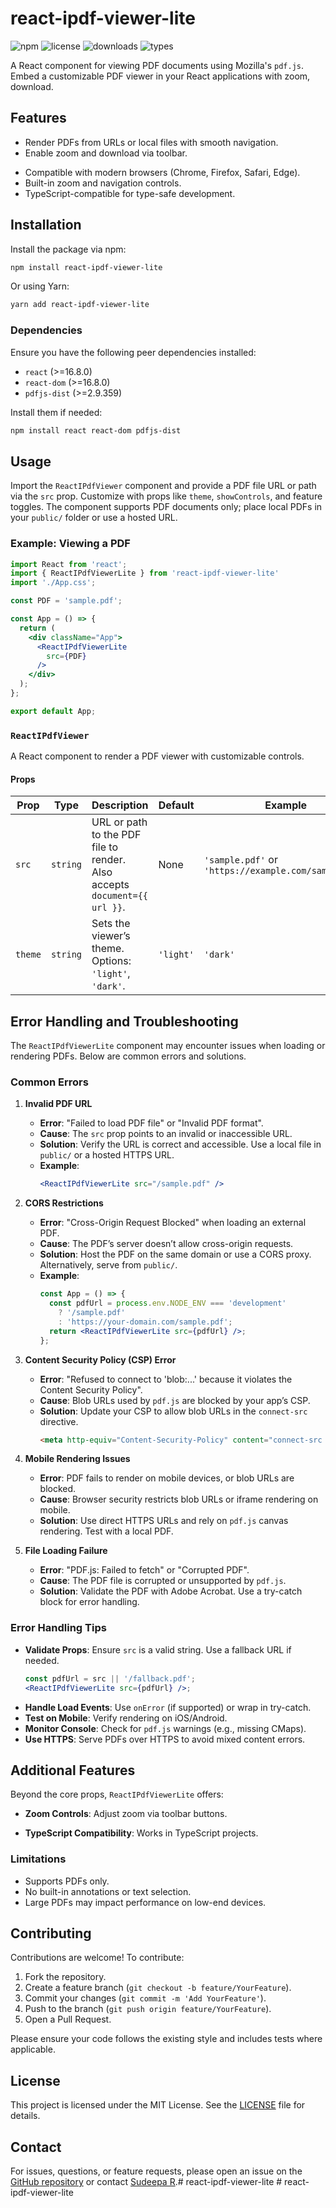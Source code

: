 # react-ipdf-viewer-lite

![npm](https://img.shields.io/npm/v/react-ipdf-viewer-lite)
![license](https://img.shields.io/npm/l/react-ipdf-viewer-lite)
![downloads](https://img.shields.io/npm/dm/react-ipdf-viewer-lite)
![types](https://img.shields.io/npm/types/react-ipdf-viewer-lite)

A React component for viewing PDF documents using Mozilla's `pdf.js`. Embed a customizable PDF viewer in your React applications with zoom, download.

## Features

- Render PDFs from URLs or local files with smooth navigation.
- Enable zoom and download via toolbar.
<!-- - Support light and dark themes for accessibility. -->
<!-- - Auto-adjust height for responsive design. -->
- Compatible with modern browsers (Chrome, Firefox, Safari, Edge).
- Built-in zoom and navigation controls.
- TypeScript-compatible for type-safe development.

## Installation

Install the package via npm:

```bash
npm install react-ipdf-viewer-lite
```

Or using Yarn:

```bash
yarn add react-ipdf-viewer-lite
```

### Dependencies

Ensure you have the following peer dependencies installed:

- `react` (>=16.8.0)
- `react-dom` (>=16.8.0)
- `pdfjs-dist` (>=2.9.359)

Install them if needed:

```bash
npm install react react-dom pdfjs-dist
```

## Usage

Import the `ReactIPdfViewer` component and provide a PDF file URL or path via the `src` prop. Customize with props like `theme`, `showControls`, and feature toggles. The component supports PDF documents only; place local PDFs in your `public/` folder or use a hosted URL.

### Example: Viewing a PDF

```jsx
import React from 'react';
import { ReactIPdfViewerLite } from 'react-ipdf-viewer-lite'
import './App.css';

const PDF = 'sample.pdf';

const App = () => {
  return (
    <div className="App">
      <ReactIPdfViewerLite
        src={PDF}
      />
    </div>
  );
};

export default App;
```

### `ReactIPdfViewer`

A React component to render a PDF viewer with customizable controls.

#### Props

| Prop              | Type      | Description                                                                 | Default   | Example                       |
|-------------------|-----------|-----------------------------------------------------------------------------|-----------|-------------------------------|
| `src`             | `string`  | URL or path to the PDF file to render. Also accepts `document={{ url }}`.   | None      | `'sample.pdf'` or `'https://example.com/sample.pdf'` |
| `theme`           | `string`  | Sets the viewer’s theme. Options: `'light'`, `'dark'`.                      | `'light'` | `'dark'`                     |


## Error Handling and Troubleshooting

The `ReactIPdfViewerLite` component may encounter issues when loading or rendering PDFs. Below are common errors and solutions.

### Common Errors

1. **Invalid PDF URL**
   - **Error**: "Failed to load PDF file" or "Invalid PDF format".
   - **Cause**: The `src` prop points to an invalid or inaccessible URL.
   - **Solution**: Verify the URL is correct and accessible. Use a local file in `public/` or a hosted HTTPS URL.
   - **Example**:
     ```jsx
     <ReactIPdfViewerLite src="/sample.pdf" />
     ```

2. **CORS Restrictions**
   - **Error**: "Cross-Origin Request Blocked" when loading an external PDF.
   - **Cause**: The PDF’s server doesn’t allow cross-origin requests.
   - **Solution**: Host the PDF on the same domain or use a CORS proxy. Alternatively, serve from `public/`.
   - **Example**:
     ```jsx
     const App = () => {
       const pdfUrl = process.env.NODE_ENV === 'development'
         ? '/sample.pdf'
         : 'https://your-domain.com/sample.pdf';
       return <ReactIPdfViewerLite src={pdfUrl} />;
     };
     ```

3. **Content Security Policy (CSP) Error**
   - **Error**: "Refused to connect to 'blob:...' because it violates the Content Security Policy".
   - **Cause**: Blob URLs used by `pdf.js` are blocked by your app’s CSP.
   - **Solution**: Update your CSP to allow blob URLs in the `connect-src` directive.
     ```html
     <meta http-equiv="Content-Security-Policy" content="connect-src 'self' blob:;">
     ```

4. **Mobile Rendering Issues**
   - **Error**: PDF fails to render on mobile devices, or blob URLs are blocked.
   - **Cause**: Browser security restricts blob URLs or iframe rendering on mobile.
   - **Solution**: Use direct HTTPS URLs and rely on `pdf.js` canvas rendering. Test with a local PDF.


5. **File Loading Failure**
   - **Error**: "PDF.js: Failed to fetch" or "Corrupted PDF".
   - **Cause**: The PDF file is corrupted or unsupported by `pdf.js`.
   - **Solution**: Validate the PDF with Adobe Acrobat. Use a try-catch block for error handling.

### Error Handling Tips

- **Validate Props**: Ensure `src` is a valid string. Use a fallback URL if needed.
  ```jsx
  const pdfUrl = src || '/fallback.pdf';
  <ReactIPdfViewerLite src={pdfUrl} />;
  ```
- **Handle Load Events**: Use `onError` (if supported) or wrap in try-catch.
- **Test on Mobile**: Verify rendering on iOS/Android.
- **Monitor Console**: Check for `pdf.js` warnings (e.g., missing CMaps).
- **Use HTTPS**: Serve PDFs over HTTPS to avoid mixed content errors.

## Additional Features

Beyond the core props, `ReactIPdfViewerLite` offers:

- **Zoom Controls**: Adjust zoom via toolbar buttons.
<!-- - **Page Navigation**: Move between pages using toolbar buttons or keyboard shortcuts. -->
<!-- - **Custom Styling**: Apply custom CSS to the toolbar via `css` prop (e.g., `{ navbarWrapper: 'custom-navbar' }`). -->
- **TypeScript Compatibility**: Works in TypeScript projects.

### Limitations

- Supports PDFs only.
- No built-in annotations or text selection.
- Large PDFs may impact performance on low-end devices.

## Contributing

Contributions are welcome! To contribute:

1. Fork the repository.
2. Create a feature branch (`git checkout -b feature/YourFeature`).
3. Commit your changes (`git commit -m 'Add YourFeature'`).
4. Push to the branch (`git push origin feature/YourFeature`).
5. Open a Pull Request.

Please ensure your code follows the existing style and includes tests where applicable.

## License

This project is licensed under the MIT License. See the [LICENSE](LICENSE) file for details.

## Contact

For issues, questions, or feature requests, please open an issue on the [GitHub repository](https://github.com/Sudeepa-R/react-ipdf-viewer-lite) or contact [Sudeepa R](https://github.com/Sudeepa-R).# react-ipdf-viewer-lite
#   r e a c t - i p d f - v i e w e r - l i t e  
 